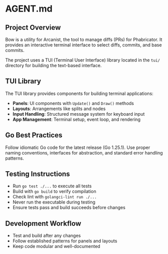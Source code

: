 # AGENT.md

## Project Overview

Bow is a utility for Arcanist, the tool to manage diffs (PRs) for Phabricator. It provides an interactive terminal interface to select diffs, commits, and base commits.

The project uses a TUI (Terminal User Interface) library located in the `tui/` directory for building the text-based interface.

## TUI Library

The TUI library provides components for building terminal applications:
- **Panels**: UI components with `Update()` and `Draw()` methods
- **Layouts**: Arrangements like splits and nodes
- **Input Handling**: Structured message system for keyboard input
- **App Management**: Terminal setup, event loop, and rendering

## Go Best Practices

Follow idiomatic Go code for the latest release (Go 1.25.1). Use proper naming conventions, interfaces for abstraction, and standard error handling patterns.

## Testing Instructions

- Run `go test ./...` to execute all tests
- Build with `go build` to verify compilation
- Check lint with `golangci-lint run ./...`
- Never run the executable during testing
- Ensure tests pass and build succeeds before changes

## Development Workflow

- Test and build after any changes
- Follow established patterns for panels and layouts
- Keep code modular and well-documented
